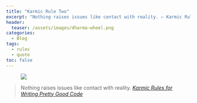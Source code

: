 ```yaml
---
title: "Karmic Rule Two"
excerpt: "Nothing raises issues like contact with reality. – Karmic Rules for Writing Pretty Good Code"
header:
  teaser: /assets/images/dharma-wheel.png
categories:
  - Blog
tags:
  - rules
  - quote
toc: false
---
```


<figure class="align-left" style="margin-top: 10px; margin-bottom: 10px; width: 150px;">
    <img src="{{ site.url }}{{ site.baseurl }}/assets/images/dharma-wheel.png">
</figure>

> Nothing raises issues like contact with reality. 
> <cite><a href="https://github.com/karmaniverous/rules">Karmic Rules for Writing Pretty Good Code</a></cite>